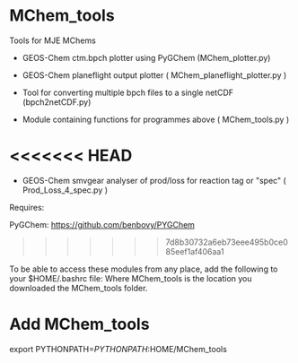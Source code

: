 MChem_tools
===========

Tools for MJE MChems

- GEOS-Chem ctm.bpch plotter using PyGChem (MChem_plotter.py)

- GEOS-Chem planeflight output plotter ( MChem_planeflight_plotter.py )

- Tool for converting multiple bpch files to a single netCDF (bpch2netCDF.py)

- Module containing functions for programmes above ( MChem_tools.py )

<<<<<<< HEAD
=======
- GEOS-Chem smvgear analyser of prod/loss for reaction tag or "spec" ( Prod_Loss_4_spec.py ) 

Requires:

PyGChem: https://github.com/benbovy/PYGChem

>>>>>>> 7d8b30732a6eb73eee495b0ce085eef1af406aa1

To be able to access these modules from any place, add the following to your $HOME/.bashrc file:
Where MChem_tools is the location you downloaded the MChem_tools folder.

# Add MChem_tools
export PYTHONPATH=${PYTHONPATH}:$HOME/MChem_tools

